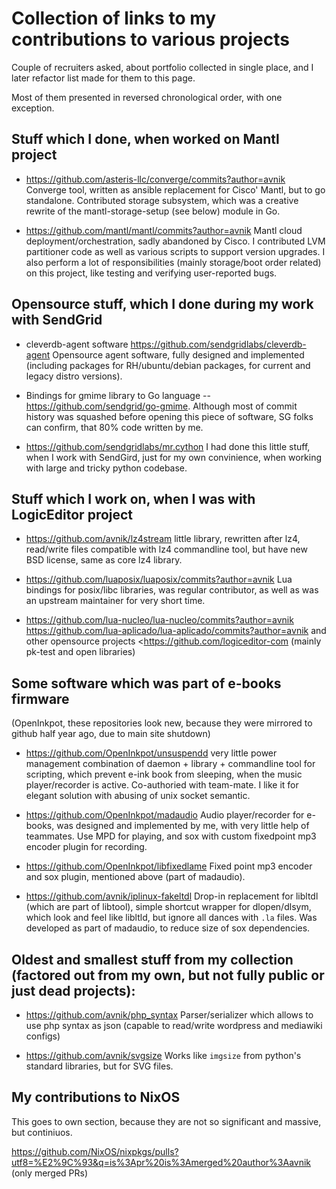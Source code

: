 Collection of links to my contributions to various projects
===========================================================

Couple of recruiters asked, about portfolio collected in single place,
and I later refactor list made for them to this page. 

Most of them presented in reversed chronological order, with one exception.

## Stuff which I done, when worked on Mantl project

* <https://github.com/asteris-llc/converge/commits?author=avnik>
  Converge tool, written as ansible replacement for Cisco' Mantl, but to go standalone.
  Contributed storage subsystem, which was a creative rewrite of the mantl-storage-setup (see below)
  module in Go.

* <https://github.com/mantl/mantl/commits?author=avnik>
  Mantl cloud deployment/orchestration, sadly abandoned by Cisco. I contributed  LVM partitioner code
  as well as various scripts to support version upgrades. I also perform a lot of responsibilities 
  (mainly storage/boot order related) on this project, like testing and verifying user-reported bugs.

## Opensource stuff, which I done during my work with SendGrid

* cleverdb-agent software <https://github.com/sendgridlabs/cleverdb-agent>
  Opensource agent software, fully designed and implemented (including packages for
  RH/ubuntu/debian packages, for current and legacy distro versions). 

* Bindings for  gmime library to Go language -- <https://github.com/sendgrid/go-gmime>.
  Although most of commit history was squashed before opening this piece of software,  SG folks can confirm,
  that 80% code written by me.

* <https://github.com/sendgridlabs/mr.cython>
  I had done this little stuff, when I work with SendGird, just for my own convinience, when working with large and tricky python codebase.

## Stuff which I work on, when I was with LogicEditor project

 * <https://github.com/avnik/lz4stream>
   little library, rewritten after lz4, read/write files compatible  with lz4 commandline tool, but have new BSD license, same as core lz4 library.

 * <https://github.com/luaposix/luaposix/commits?author=avnik>
   Lua bindings for posix/libc libraries, was regular contributor, as well as was an upstream maintainer for very short time.

 * <https://github.com/lua-nucleo/lua-nucleo/commits?author=avnik>
   <https://github.com/lua-aplicado/lua-aplicado/commits?author=avnik> and other opensource projects <https://github.com/logiceditor-com (mainly pk-test and open libraries)

## Some software which was part of e-books firmware
(OpenInkpot, these repositories look new, because they were mirrored to github half year ago, due to main site shutdown)

 * <https://github.com/OpenInkpot/unsuspendd>
   very little power management combination of daemon + library + commandline tool for scripting,
   which prevent e-ink book from sleeping, when the music player/recorder is active.
   Co-authoried with team-mate. I like it for elegant solution with abusing of unix socket semantic.

 * <https://github.com/OpenInkpot/madaudio>
   Audio player/recorder for e-books, was designed and implemented by me, with very little help of teammates.
   Use MPD for playing, and sox with custom fixedpoint mp3 encoder plugin for recording.

 * <https://github.com/OpenInkpot/libfixedlame>
   Fixed point mp3 encoder and sox plugin, mentioned above (part of madaudio).

 * <https://github.com/avnik/iplinux-fakeltdl>
   Drop-in replacement for libltdl (which are part of libtool), simple shortcut wrapper for dlopen/dlsym,
   which look and feel like libltld, but ignore all dances with `.la` files. 
   Was developed as part of madaudio, to reduce size of sox dependencies.


## Oldest and smallest stuff from my collection (factored out from my own, but not fully public or just dead projects):

 * <https://github.com/avnik/php_syntax>
   Parser/serializer  which allows to use php syntax as json (capable to read/write  wordpress and mediawiki configs)

 * <https://github.com/avnik/svgsize>
   Works like ``imgsize`` from python's standard libraries, but for SVG files.

My contributions to NixOS
-------------------------

This goes to own section, because they are not so significant and massive, but continiuos.

<https://github.com/NixOS/nixpkgs/pulls?utf8=%E2%9C%93&q=is%3Apr%20is%3Amerged%20author%3Aavnik> (only merged PRs)

